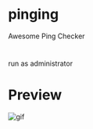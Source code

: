 # pinging
Awesome Ping Checker

# 
run as administrator

# Preview
![gif](https://user-images.githubusercontent.com/101671122/160822742-2bd4251b-61f1-48a8-a410-464aad2ec659.gif)
